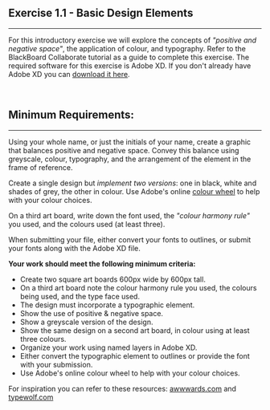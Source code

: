 ## Exercise 1.1 - Basic Design Elements
---
For this introductory exercise we will explore the concepts of *"positive and negative space"*, the application of colour, and typography. Refer to the BlackBoard Collaborate tutorial as a guide to complete this exercise. The required software for this exercise is Adobe XD. If you don't already have Adobe XD you can [download it here](https://creativecloud.adobe.com/apps/download/xd).

<br/>

## Minimum Requirements:
---
Using your whole name, or just the initials of your name, create a graphic that balances positive and negative space. Convey this balance using greyscale, colour, typography, and the arrangement of the element in the frame of reference.

Create a single design but *implement two versions*: one in black, white and shades of grey, the other in colour. Use Adobe's online [colour wheel](https://color.adobe.com/create/color-wheel) to help with your colour choices.

On a third art board, write down the font used, the *"colour harmony rule"* you used, and the colours used (at least three).

When submitting your file, either convert your fonts to outlines, or submit your fonts along with the Adobe XD file.

**Your work should meet the following minimum criteria:**
- Create two square art boards 600px wide by 600px tall.
- On a third art board note the colour harmony rule you used, the colours being used, and the type face used.
- The design must incorporate a typographic element.
- Show the use of positive & negative space.
- Show a greyscale version of the design.
- Show the same design on a second art board, in colour using at least three colours.
- Organize your work using named layers in Adobe XD.
- Either convert the typographic element to outlines or provide the font with your submission.
- Use Adobe's online colour wheel to help with your colour choices.

For inspiration you can refer to these resources: [awwwards.com](https://awwwards.com) and [typewolf.com](https://typewolf.com)
